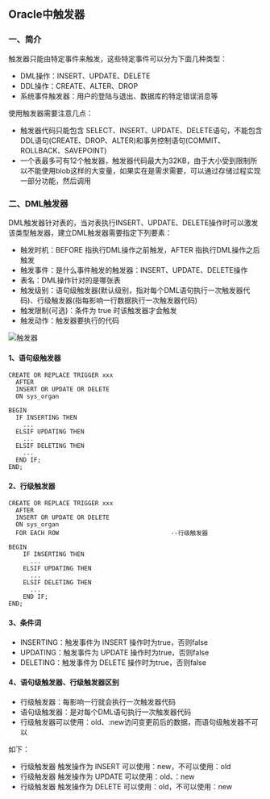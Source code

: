 ## Oracle中触发器
### 一、简介
触发器只能由特定事件来触发，这些特定事件可以分为下面几种类型：
* DML操作：INSERT、UPDATE、DELETE
* DDL操作：CREATE、ALTER、DROP
* 系统事件触发器：用户的登陆与退出、数据库的特定错误消息等

使用触发器需要注意几点：
* 触发器代码只能包含 SELECT、INSERT、UPDATE、DELETE语句，不能包含DDL语句(CREATE、DROP、ALTER)和事务控制语句(COMMIT、ROLLBACK、SAVEPOINT)
* 一个表最多可有12个触发器，触发器代码最大为32KB，由于大小受到限制所以不能使用blob这样的大变量，如果实在是需求需要，可以通过存储过程实现一部分功能，然后调用


### 二、DML触发器
DML触发器针对表的，当对表执行INSERT、UPDATE、DELETE操作时可以激发该类型触发器，建立DML触发器需要指定下列要素：
* 触发时机：BEFORE 指执行DML操作之前触发，AFTER 指执行DML操作之后触发
* 触发事件：是什么事件触发的触发器：INSERT、UPDATE、DELETE操作
* 表名：DML操作针对的是哪张表
* 触发级别：语句级触发器(默认级别，指对每个DML语句执行一次触发器代码)、行级触发器(指每影响一行数据执行一次触发器代码) 
* 触发限制(可选)：条件为 true 时该触发器才会触发
* 触发动作：触发器要执行的代码

![触发器](https://fgq233.github.io/imgs/other/trigger1.png)

#### 1、语句级触发器
```
CREATE OR REPLACE TRIGGER xxx
  AFTER
  INSERT OR UPDATE OR DELETE 
  ON sys_organ

BEGIN
  IF INSERTING THEN         
    ...
  ELSIF UPDATING THEN         
    ...
  ELSIF DELETING THEN  
    ...
  END IF;
END;
```


#### 2、行级触发器
``` 
CREATE OR REPLACE TRIGGER xxx
  AFTER
  INSERT OR UPDATE OR DELETE 
  ON sys_organ
  FOR EACH ROW                               --行级触发器
    
BEGIN
    IF INSERTING THEN         
      ...
    ELSIF UPDATING THEN         
      ...
    ELSIF DELETING THEN  
      ...
    END IF;
END;
```

#### 3、条件词
* INSERTING：触发事件为 INSERT 操作时为true，否则false
* UPDATING：触发事件为 UPDATE 操作时为true，否则false
* DELETING：触发事件为 DELETE 操作时为true，否则false

#### 4、语句级触发器、行级触发器区别
* 行级触发器：每影响一行就会执行一次触发器代码
* 语句级触发器：是对每个DML语句执行一次触发器代码
* 行级触发器可以使用：old、:new访问变更前后的数据，而语句级触发器不可以

如下：
* 行级触发器 触发操作为 INSERT 可以使用：new，不可以使用：old
* 行级触发器 触发操作为 UPDATE 可以使用：old、：new
* 行级触发器 触发操作为 DELETE 可以使用：old，不可以使用：new
